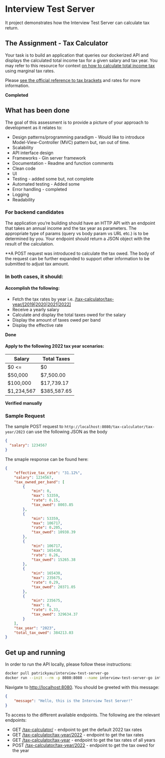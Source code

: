 # Interview Test Server

It project demonstrates how the Interview Test Server can calculate tax return.

## The Assignment - Tax Calculator

Your task is to build an application that queries our dockerized API and displays the calculated total income tax for a given salary and tax year.
You may refer to this resource for context [on how to calculate total income tax](https://investinganswers.com/dictionary/m/marginal-tax-rate#:~:text=To%20calculate%20marginal%20tax%20rate) using marginal tax rates.

Please [see the official reference to tax brackets](https://www.canada.ca/en/financial-consumer-agency/services/financial-toolkit/taxes/taxes-2/5.html) and rates for more information.

**Completed**

## What has been done

The goal of this assessment is to provide a picture of your approach to development as it relates to:

* Design patterns/programming paradigm - Would like to introduce Model-View-Controller (MVC) pattern but, ran out of time.
* Scalability
* API interface design
* Frameworks - Gin server framework
* Documentation - Readme and function comments
* Clean code
* UI
* Testing - added some but, not complete
* Automated testing - Added some
* Error handling - completed
* Logging
* Readability

### For backend candidates

The application you’re building should have an HTTP API with an endpoint that takes an annual income and the tax year as parameters. The appropriate type of params (query vs body param vs URL etc.) is to be determined by you. Your endpoint should return a JSON object with the result of the calculation.

**A POST request was introduced to calculate the tax owed. The body of the request can be further expanded to support other information to be submitted to adjust tax amount.
 

### In both cases, it should:

#### Accomplish the following:

* Fetch the tax rates by year i.e. 
  [/tax-calculator/tax-year/[2019|2020|2021|2022]](/tax-calculator/tax-year/2022)
* Receive a yearly salary
* Calculate and display the total taxes owed for the salary
* Display the amount of taxes owed per band
* Display the effective rate

**Done**

#### Apply to the following 2022 tax year scenarios:

| Salary      | Total Taxes |
|-------------|-------------|
| $0 <=       | $0          |
| $50,000     | $7,500.00   |
| $100,000    | $17,739.17  |
| $1,234,567  | $385,587.65 |

**Verified manually**

### Sample Request

The sample POST request to `http://localhost:8080/tax-calculator/tax-year/2023` can use the following JSON as the body

```json
{
  "salary": 1234567
}
```

The smaple response can be found here:
```json
{
    "effective_tax_rate": "31.12%",
    "salary": 1234567,
    "tax_owned_per_band": [
        {
            "min": 0,
            "max": 53359,
            "rate": 0.15,
            "tax_owed": 8003.85
        },
        {
            "min": 53359,
            "max": 106717,
            "rate": 0.205,
            "tax_owed": 10938.39
        },
        {
            "min": 106717,
            "max": 165430,
            "rate": 0.26,
            "tax_owed": 15265.38
        },
        {
            "min": 165430,
            "max": 235675,
            "rate": 0.29,
            "tax_owed": 20371.05
        },
        {
            "min": 235675,
            "max": 0,
            "rate": 0.33,
            "tax_owed": 329634.37
        }
    ],
    "tax_year": "2023",
    "total_tax_owed": 384213.03
}
```


## Get up and running

In order to run the API locally, please follow these instructions:

```bash
docker pull patrickyau/interview-test-server-go
docker run --init --rm -p 8080:8080 --name interview-test-server-go interview-test-server-go
```

Navigate to [http://localhost:8080](http://localhost:8080). You should be greeted with this message:
```json
{
    "message": "Hello, this is the Interview Test Server!"
}
```

To access to the different available endpoints. The following are the relevant endpoints:

* GET [/tax-calculator/](http://localhost:5001/tax-calculator/) - endpoint to get the default 2022 tax rates
* GET [/tax-calculator/tax-year/2022](/tax-calculator/tax-year/2022) - endpoint to get the tax rates
* GET [/tax-calculator/tax-year](/tax-calculator/tax-year) - endpoint to get the tax rates of all years
* POST [/tax-calculator/tax-year/2022](/tax-calculator/tax-year/2022) - endpoint to get the tax owed for the year




